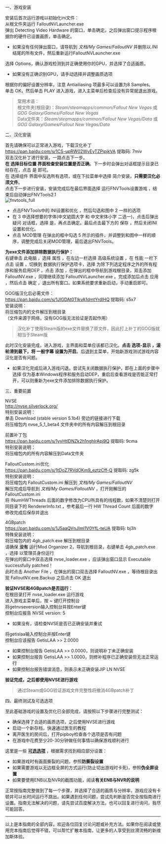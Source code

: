 <p class="has-line-data" data-line-start="0" data-line-end="1">一、游戏安装</p>
<p class="has-line-data" data-line-start="2" data-line-end="5">安装后首次运行游戏以初始化ini文件：<br>
从根文件夹运行 FalloutNVLauncher.exe<br>
弹出 Detecting Video Hardware 的窗口，单击确定。之后弹出窗口提示程序根据你的硬件已设置画质，单击确定。</p>
<ul>
<li class="has-line-data" data-line-start="5" data-line-end="7">如果没有任何弹出窗口，请导航到 <em>文档/My Games/FalloutNV</em> 并删除以.INI结尾的所有文件，然后重新运行FalloutNVLauncher.exe</li>
</ul>
<p class="has-line-data" data-line-start="7" data-line-end="8">选择 Options，确认游戏检测到并正确使用你的GPU，并选择了合适画质。</p>
<ul>
<li class="has-line-data" data-line-start="8" data-line-end="10">如果没有正确识别GPU，请手动选择并调整画质选项</li>
</ul>
<p class="has-line-data" data-line-start="10" data-line-end="12">根据你的偏好设置分辨率，注意 Antiailiasing 项最多可以设置为8 Samples。<br>
单击 OK，然后单击 PLAY 进入游戏，进入主菜单后检查后没有异常就退出游戏。</p>
<blockquote>
<p class="has-line-data" data-line-start="12" data-line-end="15">常用术语：<br>
根文件夹(根目录)：<em>Steam/steamapps/common/Fallout New Vegas</em> 或 <em>GOG Galaxy/Games/Fallout New Vegas</em><br>
Data文件夹：<em>Steam/steamapps/common/Fallout New Vegas/Data</em> 或 <em>GOG Galaxy/Games/Fallout New Vegas/Data</em></p>
</blockquote>
<p class="has-line-data" data-line-start="16" data-line-end="17">二、汉化安装</p>
<p class="has-line-data" data-line-start="18" data-line-end="25">首先请确保可以正常进入游戏，下载汉化补丁<br>
<a href="https://pan.baidu.com/s/1CS-upRW02WvEyTZPipjkVA">https://pan.baidu.com/s/1CS-upRW02WvEyTZPipjkVA</a> 提取码: 7miv<br>
双击汉化补丁进行安装，一路点击下一步。<br>
<strong>在 选择目标位置 界面检查安装位置是否正确</strong>。下一步时会弹出对话框提示目录已经存在，点击 是 即可。<br>
在 选择组件 界面中反选所有选项，或在下拉菜单中选择 简介安装，<strong>只需要汉化必须文件</strong>。<br>
点击下一步进行安装，安装完成后在最后界面选择 运行FNVTools设置游戏 ，结束后自动弹出FNVTools2.1<br>
<img src="https://gitee.com/feelbetterhua/nvguideline_cn/raw/master/fnvtools_full.jpg" alt="fnvtools_full" title="fnvtools_full"></p>
<ul>
<li class="has-line-data" data-line-start="25" data-line-end="26">点击FNVTools中的 INI设置和优化 ，然后勾选和图中 2 一样的选项</li>
<li class="has-line-data" data-line-start="26" data-line-end="27">在 3 中选择想要的字体(中文幼圆大字 和 中文宋体小字 二选一)，点击后弹出 疑问 对话框，选择 是，再点击确定。最后点击最下方的 保存 ，然后关闭INI设置和优化。</li>
<li class="has-line-data" data-line-start="27" data-line-end="29">点击 MOD管理 在弹出的框中勾选 5 所示的插件，并调整到和图中一样的顺序，调整完成后关闭MOD管理，最后退出FNVTools。</li>
</ul>
<p class="has-line-data" data-line-start="29" data-line-end="31"><strong>为exe文件添加排除数据执行保护：</strong><br>
右键单击 此电脑 ，选择 属性 ，在左边一栏选择 高级系统设置 ，在 性能 一栏下点击 设置 ，切换到 数据执行保护选项卡，选择 为除下列选定程序之外的所有程序和服务启用DEP ，点击 添加 ，在弹出的框中导航到游戏根目录，双击添加 FalloutNV.exe ，同理继续添加 FalloutNVLauncher.exe 。完成添加后点击 应用 ，然后点击 确定 ，退出所有窗口。如果系统要求重新启动，手动重启即可。</p>
<p class="has-line-data" data-line-start="32" data-line-end="37">GOG版汉化后必需文件：<br>
<a href="https://pan.baidu.com/s/1JlGDAt0TlkvA1dmtYrdIHQ">https://pan.baidu.com/s/1JlGDAt0TlkvA1dmtYrdIHQ</a> 提取码: s5x7<br>
安装说明：<br>
将压缩包内的文件解压到根目录<br>
（文件来源于网络，没有GOG版无法验证是否起作用）</p>
<blockquote>
<p class="has-line-data" data-line-start="37" data-line-end="38">汉化补丁使用Steam版的exe文件替换了原文件，因此打上补丁的GOG版就相当于Steam版</p>
</blockquote>
<p class="has-line-data" data-line-start="39" data-line-end="40">此时汉化安装完成，进入游戏，主界面和菜单应该都已汉化。<strong>点击 选项-显示 ，滚轮滑到最下，将 一般字幕 设置为开启</strong>。后退到主菜单，开始新游戏测试游戏内容汉化是否有问题。</p>
<ul>
<li class="has-line-data" data-line-start="40" data-line-end="42">如果汉化完成后进入游戏闪退，尝试先关闭数据执行保护，即在上面的步骤中选择 仅为基本Windows程序和服务启动DEP，重启后查看游戏是否能正常打开，可以则重新为exe文件添加排除数据执行保护。</li>
</ul>
<p class="has-line-data" data-line-start="42" data-line-end="43">三、重要前置</p>
<p class="has-line-data" data-line-start="44" data-line-end="49">NVSE<br>
<a href="http://nvse.silverlock.org/">http://nvse.silverlock.org/</a><br>
特别安装说明：<br>
单击 Download (stable version 5.1b4) 旁边的链接进行下载<br>
将压缩包内 nvse_5_1_beta4 文件夹中的所有内容解压到根目录</p>
<p class="has-line-data" data-line-start="50" data-line-end="54">前置补丁包<br>
<a href="https://pan.baidu.com/s/1yvHtlDNZk2h1nghIrApj9Q">https://pan.baidu.com/s/1yvHtlDNZk2h1nghIrApj9Q</a> 提取码: 9cma<br>
特别安装说明：<br>
将压缩包内的所有内容解压到Data文件夹</p>
<p class="has-line-data" data-line-start="55" data-line-end="62">FalloutCustom.ini优化<br>
<a href="https://pan.baidu.com/s/1tDoZ7RVdOKm9_eztzCff-Q">https://pan.baidu.com/s/1tDoZ7RVdOKm9_eztzCff-Q</a> 提取码: zg5k<br>
特别安装说明：<br>
将压缩包内 FalloutCustom.ini 解压到 <em>文档/My Games/FalloutNV</em><br>
解压完成后导航到 <em>文档/My Games/FalloutNV</em> ，打开刚解压的 FalloutCustom.ini<br>
将 INumHWThreads 后面的数字修改为CPU所具有的线程数，如果不清楚则打开同目录下的 RendererInfo.txt ，参考最后一行 HW Thread Count 后面的数字<br>
修改完成后保存并退出</p>
<p class="has-line-data" data-line-start="63" data-line-end="70">4GBpatch<br>
<a href="https://pan.baidu.com/s/1J5aaQVnJIml1V0YfL-teUA">https://pan.baidu.com/s/1J5aaQVnJIml1V0YfL-teUA</a> 提取码: bj3h<br>
特殊安装说明：<br>
将压缩包内的 4gb_patch.exe 解压到根目录<br>
请确保 <strong>没有</strong> 运行Mod Organizer 2，导航到根目录，右键单击 4gb_patch.exe ，选择 以管理员身份运行<br>
在弹出的窗口中双击选择 nvse_loader.exe ，应该弹出窗口显示 Executable successfully patched！<br>
此时点击 Another File ，在弹出的窗口双击选择 FalloutNV.exe ，等待根目录出现 FalloutNV.exe.Backup 之后点击 OK 退出</p>
<p class="has-line-data" data-line-start="71" data-line-end="76"><strong>验证NVSE和4GBpatch是否运行：</strong><br>
在根目录打开 nvse_loader.exe 运行游戏<br>
进入游戏主菜单后，按 ~ 键打开控制台<br>
将getnvseversion输入控制台并按Enter键<br>
控制台应报告 NVSE version: 5</p>
<ul>
<li class="has-line-data" data-line-start="76" data-line-end="78">如果没有，请检查NVSE是否已正确安装并重试</li>
</ul>
<p class="has-line-data" data-line-start="78" data-line-end="80">将getislaa输入控制台并按Enter键<br>
控制台应该报告 GetisLAA &gt;&gt; 2.0000</p>
<ul>
<li class="has-line-data" data-line-start="80" data-line-end="81">如果控制台报告 GetisLAA &gt;&gt; 0.0000，则说明补丁未正确安装</li>
<li class="has-line-data" data-line-start="81" data-line-end="82">如果控制台报告 GetisLAA &gt;&gt; 1.0000，则修补程序已正确安装但无法正常运行</li>
<li class="has-line-data" data-line-start="82" data-line-end="84">如果控制台报告错误消息，则表示未正确安装JIP LN NVSE</li>
</ul>
<p class="has-line-data" data-line-start="84" data-line-end="85"><strong>验证完成，之后都使用NVSE进行游戏</strong></p>
<blockquote>
<p class="has-line-data" data-line-start="85" data-line-end="86">通过Steam或GOG验证游戏文件完整性将撤消4GBpatch补丁</p>
</blockquote>
<p class="has-line-data" data-line-start="87" data-line-end="88">四、最终测试及可选选项</p>
<p class="has-line-data" data-line-start="89" data-line-end="90">至此基础游戏的设置及优化已全部完成，请按照以下步骤进行完整测试：</p>
<ul>
<li class="has-line-data" data-line-start="90" data-line-end="91">确保选择了合适的画质选项，之后使用NVSE进行游戏</li>
<li class="has-line-data" data-line-start="91" data-line-end="92">启动一个新存档，快速通过医生的教程</li>
<li class="has-line-data" data-line-start="92" data-line-end="93">离开医生的房间后，打开pipboy检查各个选项是否有问题</li>
<li class="has-line-data" data-line-start="93" data-line-end="95">在游戏中花费至少20-30分钟做任何事情以确保游戏顺利进行</li>
</ul>
<p class="has-line-data" data-line-start="95" data-line-end="96">这里是一些 <strong><a href="https://github.com/feelbetterhua/nvguideline_cn/blob/master/md/display.md" title="可选选项">可选选项</a></strong> ，根据需求找到相应部分设置：</p>
<ul>
<li class="has-line-data" data-line-start="96" data-line-end="97">如果游戏时有画面撕裂的问题，参照<strong>防撕裂设置</strong></li>
<li class="has-line-data" data-line-start="97" data-line-end="98">如果需要游戏以无边框全屏的方式运行(防止切出游戏时卡死)，参照<strong>伪全屏设置</strong></li>
<li class="has-line-data" data-line-start="98" data-line-end="100">如果要使用ENB以及NVR的截图功能，阅读<strong>有关ENB与NVR的说明</strong></li>
</ul>
<p class="has-line-data" data-line-start="100" data-line-end="101">正常按指南完整做到了每一个步骤，并选择了合适的画质与分辨率，游戏应没有卡顿并可以长时间运行不跳出。如果遇到任何问题，尝试先判断是否完全按指南进行设置。指南无法解决的问题，请先尝试百度解决方法，也可以回复进行询问，我尽可能回答。</p>
<hr>
<p class="has-line-data" data-line-start="104" data-line-end="105">以上是本指南的全部内容，欢迎各位回复讨论问题或补充方法。如果你在阅读或使用完本指南后觉得不错，可以帮忙扩散本指南，让更多的人享受到丝滑流畅的新维加斯体验。</p>
